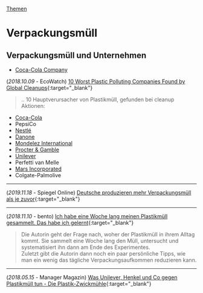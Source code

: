 [Themen](../thema.html)

# Verpackungsmüll

## Verpackungsmüll und Unternehmen

* [Coca-Cola Company](../konzerne/coca-cola_co#verpackungsmuell)

(_2018.10.09_ - EcoWatch) [10 Worst Plastic Polluting Companies Found by Global Cleanups](https://www.ecowatch.com/worst-plastic-polluting-companies-2611144880.html){:target="_blank"}   
> .. 10 Hauptverursacher von Plastikmüll, gefunden bei cleanup Aktionen:
* [Coca-Cola](../konzerne/coca-cola_co.html)
* PepsiCo
* [Nestlé](../konzerne/nestle.html)
* [Danone](../konzerne/danone.html)
* [Mondelez International](../konzerne/mondelez_international.html)
* [Procter & Gamble](../konzerne/procter-gamble.html)
* [Unilever](../konzerne/unilever.html)
* Perfetti van Melle
* [Mars Incorporated](../konzerne/mars_inc.html)
* Colgate-Palmolive
---
(_2019.11.18_ - Spiegel Online) [Deutsche produzieren mehr Verpackungsmüll als je zuvor](https://www.spiegel.de/wirtschaft/service/verpackungsmuell-deutsche-produzieren-226-5-kilogramm-pro-jahr-a-1296974.html){:target="_blank"}   

---
(_2018.11.10_ - bento) [Ich habe eine Woche lang meinen Plastikmüll gesammelt. Das habe ich gelernt](https://www.bento.de/nachhaltigkeit/plastikmuell-vermeiden-ich-habe-eine-woche-lang-meinen-plastikmuell-gesammelt-und-das-dabei-gelernt-a-4f94634c-5dcf-400d-844e-e59d05fee57b){:target="_blank"}   
> Die Autorin geht der Frage nach, woher der Plastikmüll in ihrem Alltag kommt. Sie
 sammelt eine Woche lang den Müll, untersucht und systematisiert ihn dann am Ende des Experimentes.   
 Zuletzt gibt die Autorin dann noch ein paar persönliche Tipps, wie man ein wenig das tägliche Verpackungsaufkommen reduzieren kann.
 
---
(_2018.05.15_ - Manager Magazin) [Was Unilever, Henkel und Co gegen Plastikmüll tun - Die Plastik-Zwickmühle](https://www.manager-magazin.de/unternehmen/industrie/plastikmuell-was-henkel-unilever-und-p-g-tun-a-1207800.html){:target="_blank"}   

